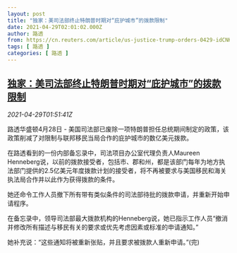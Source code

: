 ```yaml
---
layout: post
title: "独家：美司法部终止特朗普时期对“庇护城市”的拨款限制"
date: 2021-04-29T02:01:02.000Z
author: 路透
from: https://cn.reuters.com/article/us-justice-trump-orders-0429-idCNKBS2CG04W
tags: [ 路透 ]
categories: [ 路透 ]
---
```

<!--1619661662000-->
[独家：美司法部终止特朗普时期对“庇护城市”的拨款限制](https://cn.reuters.com/article/us-justice-trump-orders-0429-idCNKBS2CG04W)
------

<div>
<div><i>2021-04-29T01:51:41Z</i></div><p>路透华盛顿4月28日 - 美国司法部已废除一项特朗普担任总统期间制定的政策，该政策削减了对限制与联邦移民当局合作的庇护城市的数亿美元拨款。</p><p>在路透看到的一份内部备忘录中，司法项目办公室代理负责人Maureen Henneberg说，以前的拨款接受者，包括市、郡和州，都是该部门每年为地方执法部门提供的2.5亿美元年度拨款计划的接受者，将不再被要求与美国移民和海关执法局合作并以此作为获得拨款的条件。</p><p>她还命令工作人员撤下所有带有类似条件的司法部待批的拨款申请，并重新开始申请程序。</p><p>在备忘录中，领导司法部最大拨款机构的Henneberg说，她已指示工作人员“撤消并修改所有描述与移民有关的要求或优先考虑因素或标准的申请通知。”</p><p>她补充说：“这些通知将被重新张贴，并且要求被拨款人重新申请。”(完)</p>
</div>

